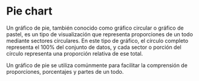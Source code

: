 # Pie chart

Un gráfico de pie, también conocido como gráfico circular o gráfico de pastel, es un tipo de visualización que representa proporciones de un todo mediante sectores circulares. En este tipo de gráfico, el círculo completo representa el 100% del conjunto de datos, y cada sector o porción del círculo representa una proporción relativa de ese total.

Un gráfico de pie se utiliza comúnmente para facilitar la comprensión de proporciones, porcentajes y partes de un todo.